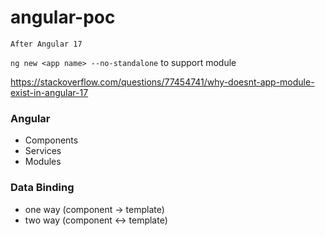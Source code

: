 # angular-poc

`After Angular 17`

`ng new <app name> --no-standalone` to support module

https://stackoverflow.com/questions/77454741/why-doesnt-app-module-exist-in-angular-17



### Angular
- Components 
- Services 
- Modules 

### Data Binding 
- one way (component -> template)
- two way (component <-> template)


### 


